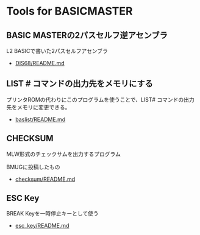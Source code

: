 # Tools for BASICMASTER

## BASIC MASTERの2パスセルフ逆アセンブラ

L2 BASICで書いた2パスセルフアセンブラ
- [DIS68/README.md](DIS68/README.md)

## LIST # コマンドの出力先をメモリにする

プリンタROMの代わりにこのプログラムを使うことで、LIST# コマンドの出力先をメモリに変更できる。

- [baslist/README.md](baslist/README.md)


## CHECKSUM

MLW形式のチェックサムを出力するプログラム

BMUGに投稿したもの

- [checksum/README.md](checksum/README.md)

## ESC Key

BREAK Keyを一時停止キーとして使う

- [esc\_key/README.md](esc_key/README.md)

